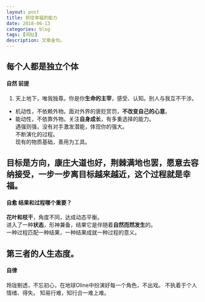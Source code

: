 ```yaml
---
layout: post
title: 抓住幸福的能力
date: 2018-06-13
categories: blog
tags: [闲扯]
description: 文章金句。
---
```



## 每个人都是独立个体
#### 自然 前提
1. 天上地下，唯我独尊。你是你**生命的主宰**，感受、认知。别人与我互不干涉。
- 机动性，不依赖外物。面对外界的褒贬赏罚，**不改变自己的心意**。
- 能动性，不依靠外物。关注**自身成长**，有多重选择的能力。<br>
遇强则强，没有对手激发潜能，体现你的强大。<br>
不断演化的过程。<br>
现有的物质基础，善用为工具。


## 目标是方向，康庄大道也好，荆棘满地也罢，愿意去容纳接受，一步一步离目标越来越近，这个过程就是幸福。
#### 自愈 结果和过程哪个重要？ 
**花叶和枝干**，角度不同，达成动态平衡。<br>
进入了一种**状态**，形神兼备，结果它是伴随着**自然而然发生**的。<br>
一种过程匹配一种结果，一种结果成就一种过程的意义。


## 第三者的人生态度。
#### 自律
玲珑剔透，不忘初心，在地球Oline中扮演好每一个角色，不出戏。
不执着于个人情绪、得失。
知易行难，知行合一难上难。
